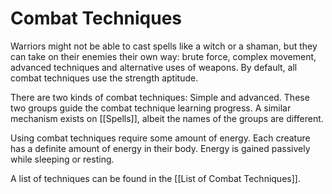 # Combat Techniques
Warriors might not be able to cast spells like a witch or a shaman, but they can take on their enemies their own way: brute force, complex movement, advanced techniques and alternative uses of weapons. By default, all combat techniques use the strength aptitude.

There are two kinds of combat techniques: Simple and advanced. These two groups guide the combat technique learning progress. A similar mechanism exists on [[Spells]], albeit the names of the groups are different. 

Using combat techniques require some amount of energy. Each creature has a definite amount of energy in their body. Energy is gained passively while sleeping or resting.

A list of techniques can be found in the [[List of Combat Techniques]].